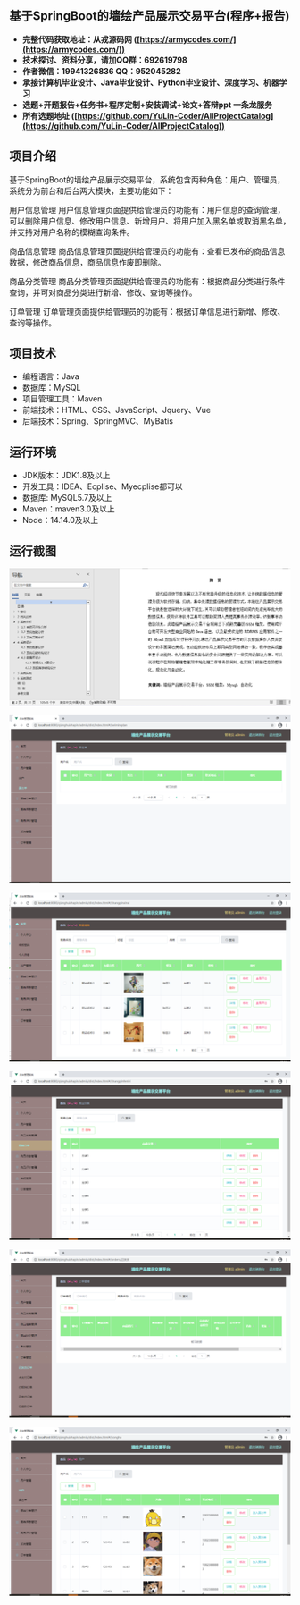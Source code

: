 ## 基于SpringBoot的墙绘产品展示交易平台(程序+报告)

- <b>完整代码获取地址：从戎源码网 ([https://armycodes.com/](https://armycodes.com/))</b>
- <b>技术探讨、资料分享，请加QQ群：692619798</b> 
- <b>作者微信：19941326836  QQ：952045282</b> 
- <b>承接计算机毕业设计、Java毕业设计、Python毕业设计、深度学习、机器学习</b>
- <b>选题+开题报告+任务书+程序定制+安装调试+论文+答辩ppt 一条龙服务</b>
- <b>所有选题地址 ([https://github.com/YuLin-Coder/AllProjectCatalog](https://github.com/YuLin-Coder/AllProjectCatalog)) </b>

## 项目介绍
基于SpringBoot的墙绘产品展示交易平台，系统包含两种角色：用户、管理员，系统分为前台和后台两大模块，主要功能如下：

用户信息管理
用户信息管理页面提供给管理员的功能有：用户信息的查询管理，可以删除用户信息、修改用户信息、新增用户、将用户加入黑名单或取消黑名单，并支持对用户名称的模糊查询条件。

商品信息管理
商品信息管理页面提供给管理员的功能有：查看已发布的商品信息数据，修改商品信息，商品信息作废即删除。

商品分类管理
商品分类管理页面提供给管理员的功能有：根据商品分类进行条件查询，并可对商品分类进行新增、修改、查询等操作。

订单管理
订单管理页面提供给管理员的功能有：根据订单信息进行新增、修改、查询等操作。

## 项目技术
- 编程语言：Java
- 数据库：MySQL
- 项目管理工具：Maven
- 前端技术：HTML、CSS、JavaScript、Jquery、Vue
- 后端技术：Spring、SpringMVC、MyBatis

## 运行环境
- JDK版本：JDK1.8及以上
- 开发工具：IDEA、Ecplise、Myecplise都可以
- 数据库: MySQL5.7及以上
- Maven：maven3.0及以上
- Node：14.14.0及以上

## 运行截图
![](screenshot/1.png)

![](screenshot/2.png)

![](screenshot/3.png)

![](screenshot/4.png)

![](screenshot/5.png)

![](screenshot/6.png)
